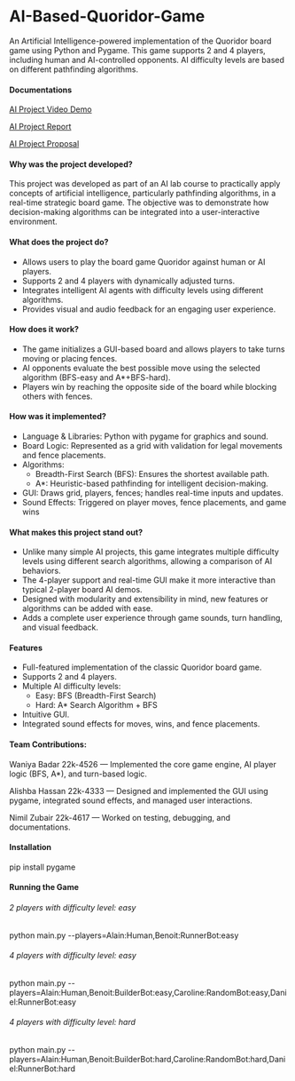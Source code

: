 # AI-Based-Quoridor-Game
An Artificial Intelligence-powered implementation of the Quoridor board game using Python and Pygame. This game supports 2 and 4 players, including human and AI-controlled opponents. AI difficulty levels are based on different pathfinding algorithms.

#### Documentations
[AI Project Video Demo](https://drive.google.com/file/d/1hjCWxI9Ye2eJ3TWA7tDhzv1o-TxvwpvQ/view?usp=sharing)

[AI Project Report](https://drive.google.com/file/d/11TrHb0IiT9lvZiljO_qsrVVA4rb9jZ55/view?usp=sharing)

[AI Project Proposal](https://docs.google.com/document/d/1ndKIAqqc6xcQI3ykf3WHAUshuvmWsvdP/edit?usp=sharing&ouid=108623326638263762592&rtpof=true&sd=true)

#### Why was the project developed?
This project was developed as part of an AI lab course to practically apply concepts of artificial intelligence, particularly pathfinding algorithms, in a real-time strategic board game. The objective was to demonstrate how decision-making algorithms can be integrated into a user-interactive environment.

#### What does the project do?
- Allows users to play the board game Quoridor against human or AI players.
- Supports 2 and 4 players with dynamically adjusted turns.
- Integrates intelligent AI agents with difficulty levels using different algorithms.
- Provides visual and audio feedback for an engaging user experience.

#### How does it work?
- The game initializes a GUI-based board and allows players to take turns moving or placing fences.
- AI opponents evaluate the best possible move using the selected algorithm (BFS-easy and A*+BFS-hard).
- Players win by reaching the opposite side of the board while blocking others with fences.
  
#### How was it implemented?
- Language & Libraries: Python with pygame for graphics and sound.
- Board Logic: Represented as a grid with validation for legal movements and fence placements.
- Algorithms:
  - Breadth-First Search (BFS): Ensures the shortest available path.
  - A*: Heuristic-based pathfinding for intelligent decision-making.
- GUI: Draws grid, players, fences; handles real-time inputs and updates.
- Sound Effects: Triggered on player moves, fence placements, and game wins

#### What makes this project stand out?
- Unlike many simple AI projects, this game integrates multiple difficulty levels using different search algorithms, allowing a comparison of AI behaviors.
- The 4-player support and real-time GUI make it more interactive than typical 2-player board AI demos.
- Designed with modularity and extensibility in mind, new features or algorithms can be added with ease.
- Adds a complete user experience through game sounds, turn handling, and visual feedback.

#### Features
- Full-featured implementation of the classic Quoridor board game.
- Supports 2 and 4 players.
- Multiple AI difficulty levels:
  - Easy: BFS (Breadth-First Search)
  - Hard: A* Search Algorithm + BFS
- Intuitive GUI.
- Integrated sound effects for moves, wins, and fence placements.

#### Team Contributions:
Waniya Badar 22k-4526 — Implemented the core game engine, AI player logic (BFS, A*), and turn-based logic.

Alishba Hassan 22k-4333 — Designed and implemented the GUI using pygame, integrated sound effects, and managed user interactions.

Nimil Zubair 22k-4617 — Worked on testing, debugging, and documentations.

#### Installation
pip install pygame

#### Running the Game
###### 2 players with difficulty level: easy
python main.py --players=Alain:Human,Benoit:RunnerBot:easy   
###### 4 players with difficulty level: easy
python main.py --players=Alain:Human,Benoit:BuilderBot:easy,Caroline:RandomBot:easy,Daniel:RunnerBot:easy
###### 4 players with difficulty level: hard
python main.py --players=Alain:Human,Benoit:BuilderBot:hard,Caroline:RandomBot:hard,Daniel:RunnerBot:hard
